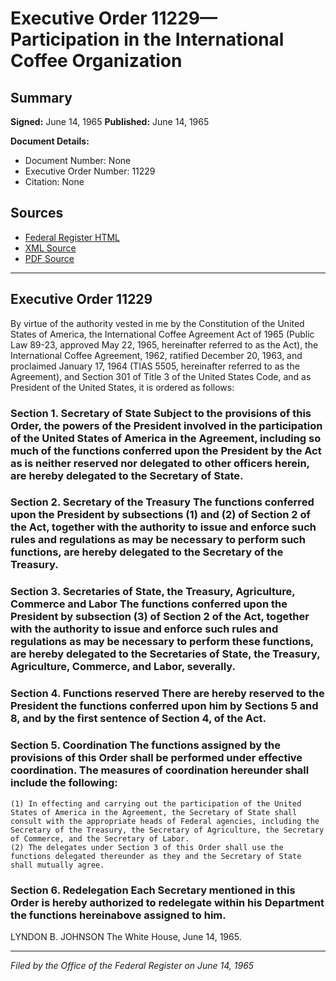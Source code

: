 # Executive Order 11229—Participation in the International Coffee Organization

## Summary

**Signed:** June 14, 1965
**Published:** June 14, 1965

**Document Details:**
- Document Number: None
- Executive Order Number: 11229
- Citation: None

## Sources
- [Federal Register HTML](https://www.presidency.ucsb.edu/documents/executive-order-11229-participation-the-international-coffee-organization)
- [XML Source](None)
- [PDF Source](None)

---

## Executive Order 11229

By virtue of the authority vested in me by the Constitution of the United States of America, the International Coffee Agreement Act of 1965 (Public Law 89-23, approved May 22, 1965, hereinafter referred to as the Act), the International Coffee Agreement, 1962, ratified December 20, 1963, and proclaimed January 17, 1964 (TIAS 5505, hereinafter referred to as the Agreement), and Section 301 of Title 3 of the United States Code, and as President of the United States, it is ordered as follows:
### Section 1. Secretary of State Subject to the provisions of this Order, the powers of the President involved in the participation of the United States of America in the Agreement, including so much of the functions conferred upon the President by the Act as is neither reserved nor delegated to other officers herein, are hereby delegated to the Secretary of State.

### Section 2. Secretary of the Treasury The functions conferred upon the President by subsections (1) and (2) of Section 2 of the Act, together with the authority to issue and enforce such rules and regulations as may be necessary to perform such functions, are hereby delegated to the Secretary of the Treasury.

### Section 3. Secretaries of State, the Treasury, Agriculture, Commerce and Labor The functions conferred upon the President by subsection (3) of Section 2 of the Act, together with the authority to issue and enforce such rules and regulations as may be necessary to perform these functions, are hereby delegated to the Secretaries of State, the Treasury, Agriculture, Commerce, and Labor, severally.

### Section 4. Functions reserved There are hereby reserved to the President the functions conferred upon him by Sections 5 and 8, and by the first sentence of Section 4, of the Act.

### Section 5. Coordination The functions assigned by the provisions of this Order shall be performed under effective coordination. The measures of coordination hereunder shall include the following:

    (1) In effecting and carrying out the participation of the United States of America in the Agreement, the Secretary of State shall consult with the appropriate heads of Federal agencies, including the Secretary of the Treasury, the Secretary of Agriculture, the Secretary of Commerce, and the Secretary of Labor.
    (2) The delegates under Section 3 of this Order shall use the functions delegated thereunder as they and the Secretary of State shall mutually agree.
### Section 6. Redelegation Each Secretary mentioned in this Order is hereby authorized to redelegate within his Department the functions hereinabove assigned to him.

LYNDON B. JOHNSON
The White House,
June 14, 1965.

---

*Filed by the Office of the Federal Register on June 14, 1965*
